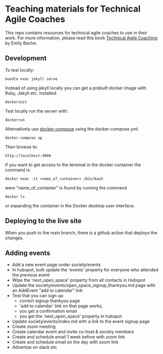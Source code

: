 Teaching materials for Technical Agile Coaches
==============================================

This repo contains resources for technical agile coaches to use in their work. For more information, please read this book [Technical Agile Coaching](https://leanpub.com/techagilecoach) by Emily Bache.

## Development

To test locally:

    bundle exec jekyll serve

Instead of using jekyll locally you can get a prebuilt docker image with Ruby, Jekyll etc. installed:

    dockerinit

Test locally run the server with:

    dockerrun

Alternatively use [docker-compose](https://docs.docker.com/compose/) using the docker-compose.yml. 
    
    docker-compose up

Then browse to:

    http://localhost:4000

If you want to get access to the terminal in the docker container the command is:

    docker exec -it <name_of_container> /bin/bash

were "name_of_container"  is found by running the command 

    docker ls

or expanding the container in the Docker desktop user interface.

## Deploying to the live site
When you push to the main branch, there is a github action that deploys the changes.

## Adding events
* Add a new event page under society/events
* In hubspot, bulk update the 'events' property for everyone who attended the previous event
* Wipe the 'next_open_space' property from all contacts in Hubspot
* Update the society/events/open_space_signup_thankyou.md page with an AddEvent "add to calendar" link
* Test that you can sign up:
  * correct signup thankyou page
  * 'add to calendar' link on that page works, 
  * you get a confirmation email
  * you get the 'next_open_space' property in hubspot
* Update society/events/index.md with a link to the event signup page
* Create zoom meeting
* Create calendar event and invite co-host & society members
* Create and schedule email 1 week before with zoom link
* Create and schedule email on the day with zoom link
* Advertize on slack etc